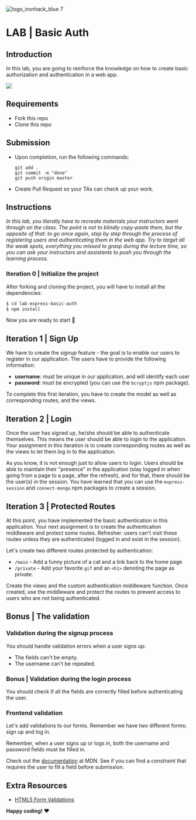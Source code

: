 ![logo_ironhack_blue 7](https://user-images.githubusercontent.com/23629340/40541063-a07a0a8a-601a-11e8-91b5-2f13e4e6b441.png)

# LAB | Basic Auth

## Introduction

In this lab, you are going to reinforce the knowledge on how to create basic authorization and authentication in a web app.

![](https://s3-eu-west-1.amazonaws.com/ih-materials/uploads/upload_044a7b23c9b4cf082e1c4fadcd12d308.png)

## Requirements

- Fork this repo
- Clone this repo

## Submission

- Upon completion, run the following commands:

  ```
  git add .
  git commit -m "done"
  git push origin master
  ```

- Create Pull Request so your TAs can check up your work.

## Instructions

_In this lab, you literally have to recreate materials your instructors went through on the class. The point is not to blindly copy-paste them, but the opposite of that: to go once again, step by step through the process of registering users and authenticating them in the web app. Try to target all the weak spots, everything you missed to grasp during the lecture time, so you can ask your instructors and assistants to push you through the learning process._

### Iteration 0 | Initialize the project

After forking and cloning the project, you will have to install all the dependencies:

```sh
$ cd lab-express-basic-auth
$ npm install
```

Now you are ready to start 🚀

## Iteration 1 | Sign Up

We have to create the _signup_ feature - the goal is to enable our users to register in our application. The users have to provide the following information:

- **username**: must be unique in our application, and will identify each user
- **password**: must be encrypted (you can use the `bcryptjs` npm package).

To complete this first iteration, you have to create the model as well as corresponding routes, and the views.

## Iteration 2 | Login

Once the user has signed up, he/she should be able to authenticate themselves. This means the user should be able to login to the application. Your assignment in this iteration is to create corresponding routes as well as the views to let them log in to the application.

As you know, it is not enough just to allow users to login. Users should be able to maintain their "presence" in the application (stay logged in when going from a page to a page, after the refresh), and for that, there should be the user(s) in the session. You have learned that you can use the `express-session` and `connect-mongo` npm packages to create a session.

## Iteration 3 | Protected Routes

At this point, you have implemented the basic authentication in this application. Your next assignment is to create the authentication middleware and protect some routes. Refresher: users can't visit these routes unless they are authenticated (logged in and exist in the session).

Let's create two different routes protected by authentication:

- `/main` - Add a funny picture of a cat and a link back to the home page
- `/private` - Add your favorite `gif` and an `<h1>` denoting the page as private.

Create the views and the custom authentication middleware function. Once created, use the middleware and protect the routes to prevent access to users who are not being authenticated.

## Bonus | The validation

### Validation during the signup process

You should handle validation errors when a user signs up:

- The fields can't be empty.
- The username can't be repeated.

### Bonus | Validation during the login process

You should check if all the fields are correctly filled before authenticating the user.

### Frontend validation

Let's add validations to our forms. Remember we have two different forms: sign up and log in.

Remember, when a user signs up or logs in, both the username and password fields must be filled in.

Check out the [documentation](https://developer.mozilla.org/en-US/docs/Learn/HTML/Forms/Data_form_validation) at MDN. See if you can find a _constraint_ that requires the user to fill a field before submission.

## Extra Resources

- [HTML5 Form Validations](http://www.the-art-of-web.com/html/html5-form-validation/)

**Happy coding!** :heart:
